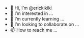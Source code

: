 - 👋 Hi, I’m @erickikiki
- 👀 I’m interested in ...
- 🌱 I’m currently learning ...
- 💞️ I’m looking to collaborate on ...
- 📫 How to reach me ...

<!---
erickikiki/erickikiki is a ✨ special ✨ repository because its `README.md` (this file) appears on your GitHub profile.
You can click the Preview link to take a look at your changes.
--->
